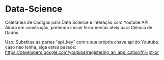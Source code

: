 # Data-Science
Coletânea de Códigos para Data Science e interação com Youtube API.
Ainda em construção, pretendo incluir ferramentas úteis para Ciência de Dados.


Uso: Substitua as partes "api_key" com a sua própria chave api do Youtube. 
caso nao tenha, siga estes passos: 
https://developers.google.com/youtube/registering_an_application?hl=pt-br
